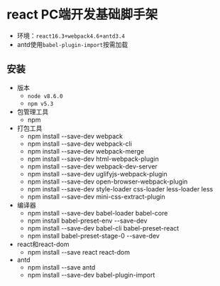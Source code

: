 # react PC端开发基础脚手架
- 环境：`react16.3+webpack4.6+antd3.4`
- antd使用`babel-plugin-import`按需加载
## 安装
- 版本
    - `node v8.6.0`
    - `npm v5.3`
- 包管理工具
    - npm
- 打包工具
    - npm install --save-dev webpack
    - npm install --save-dev webpack-cli
    - npm install --save-dev webpack-merge
    - npm install --save-dev html-webpack-plugin
    - npm install --save-dev webpack-dev-server
    - npm install --save-dev uglifyjs-webpack-plugin
    - npm install --save-dev open-browser-webpack-plugin
    - npm install --save-dev style-loader css-loader less-loader less
    - npm install --save-dev mini-css-extract-plugin
- 编译器
    - npm install --save-dev babel-loader babel-core
    - npm install babel-preset-env --save-dev
    - npm install --save-dev babel-cli babel-preset-react
    - npm install babel-preset-stage-0 --save-dev
- react和react-dom
    - npm install --save react react-dom
- antd
    - npm install --save antd
    - npm install --save-dev babel-plugin-import
